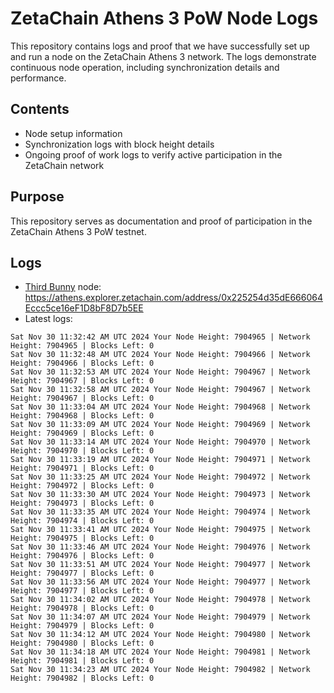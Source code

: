 # ZetaChain Athens 3 PoW Node Logs
This repository contains logs and proof that we have successfully set up and run a node on the ZetaChain Athens 3 network. The logs demonstrate continuous node operation, including synchronization details and performance.

## Contents
- Node setup information
- Synchronization logs with block height details
- Ongoing proof of work logs to verify active participation in the ZetaChain network

## Purpose
This repository serves as documentation and proof of participation in the ZetaChain Athens 3 PoW testnet.

## Logs

- [Third Bunny](https://thirdbunny.xyz/) node: https://athens.explorer.zetachain.com/address/0x225254d35dE666064Eccc5ce16eF1D8bF8D7b5EE
- Latest logs:
```
Sat Nov 30 11:32:42 AM UTC 2024 Your Node Height: 7904965 | Network Height: 7904965 | Blocks Left: 0
Sat Nov 30 11:32:48 AM UTC 2024 Your Node Height: 7904966 | Network Height: 7904966 | Blocks Left: 0
Sat Nov 30 11:32:53 AM UTC 2024 Your Node Height: 7904967 | Network Height: 7904967 | Blocks Left: 0
Sat Nov 30 11:32:58 AM UTC 2024 Your Node Height: 7904967 | Network Height: 7904967 | Blocks Left: 0
Sat Nov 30 11:33:04 AM UTC 2024 Your Node Height: 7904968 | Network Height: 7904968 | Blocks Left: 0
Sat Nov 30 11:33:09 AM UTC 2024 Your Node Height: 7904969 | Network Height: 7904969 | Blocks Left: 0
Sat Nov 30 11:33:14 AM UTC 2024 Your Node Height: 7904970 | Network Height: 7904970 | Blocks Left: 0
Sat Nov 30 11:33:19 AM UTC 2024 Your Node Height: 7904971 | Network Height: 7904971 | Blocks Left: 0
Sat Nov 30 11:33:25 AM UTC 2024 Your Node Height: 7904972 | Network Height: 7904972 | Blocks Left: 0
Sat Nov 30 11:33:30 AM UTC 2024 Your Node Height: 7904973 | Network Height: 7904973 | Blocks Left: 0
Sat Nov 30 11:33:35 AM UTC 2024 Your Node Height: 7904974 | Network Height: 7904974 | Blocks Left: 0
Sat Nov 30 11:33:41 AM UTC 2024 Your Node Height: 7904975 | Network Height: 7904975 | Blocks Left: 0
Sat Nov 30 11:33:46 AM UTC 2024 Your Node Height: 7904976 | Network Height: 7904976 | Blocks Left: 0
Sat Nov 30 11:33:51 AM UTC 2024 Your Node Height: 7904977 | Network Height: 7904977 | Blocks Left: 0
Sat Nov 30 11:33:56 AM UTC 2024 Your Node Height: 7904977 | Network Height: 7904977 | Blocks Left: 0
Sat Nov 30 11:34:02 AM UTC 2024 Your Node Height: 7904978 | Network Height: 7904978 | Blocks Left: 0
Sat Nov 30 11:34:07 AM UTC 2024 Your Node Height: 7904979 | Network Height: 7904979 | Blocks Left: 0
Sat Nov 30 11:34:12 AM UTC 2024 Your Node Height: 7904980 | Network Height: 7904980 | Blocks Left: 0
Sat Nov 30 11:34:18 AM UTC 2024 Your Node Height: 7904981 | Network Height: 7904981 | Blocks Left: 0
Sat Nov 30 11:34:23 AM UTC 2024 Your Node Height: 7904982 | Network Height: 7904982 | Blocks Left: 0
```
